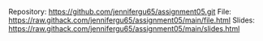 Repository: https://github.com/jennifergu65/assignment05.git
File: https://raw.githack.com/jennifergu65/assignment05/main/file.html
Slides: https://raw.githack.com/jennifergu65/assignment05/main/slides.html
